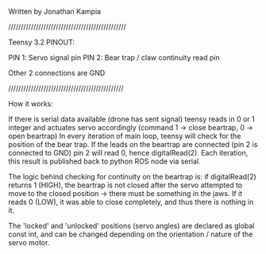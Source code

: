 
Written by Jonathan Kampia

///////////////////////////////////////////////

Teensy 3.2 PINOUT: 

PIN 1: Servo signal pin
PIN 2: Bear trap / claw continuity read pin

Other 2 connections are GND

//////////////////////////////////////////////

How it works:

If there is serial data available (drone has sent signal) teensy reads in 0 or 1 integer and actuates servo accordingly (command 1 -> close beartrap, 0 -> open beartrap)
In every iteration of main loop, teensy will check for the position of the bear trap. If the leads on the beartrap are connected (pin 2 is connected to GND) pin 2 will read 0, hence digitalRead(2). Each iteration, this result is published back to python ROS node via serial. 

The logic behind checking for continuity on the beartrap is: if digitalRead(2) returns 1 (HIGH), the beartrap is not closed after the servo attempted to move to the closed position -> there must be something in the jaws. If it reads 0 (LOW), it was able to close completely, and thus there is nothing in it. 

The 'locked' and 'unlocked' positions (servo angles) are declared as global const int, and can be changed depending on the orientation / nature of the servo motor. 



